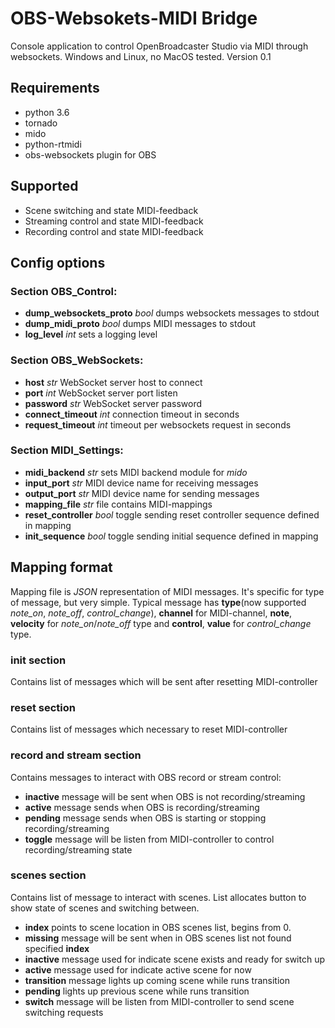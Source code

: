 # OBS-Websokets-MIDI Bridge

Console application to control OpenBroadcaster Studio via MIDI through websockets.
Windows and Linux, no MacOS tested.
Version 0.1

## Requirements
* python 3.6
* tornado
* mido
* python-rtmidi
* obs-websockets plugin for OBS

## Supported
* Scene switching and state MIDI-feedback
* Streaming control and state MIDI-feedback
* Recording control and state MIDI-feedback

## Config options
### Section **OBS_Control**:
* **dump_websockets_proto** *bool* dumps websockets messages to stdout
* **dump_midi_proto** *bool* dumps MIDI messages to stdout
* **log_level** *int* sets a logging level
### Section **OBS_WebSockets**:
* **host** *str* WebSocket server host to connect
* **port** *int* WebSocket server port listen
* **password** *str* WebSocket server password
* **connect_timeout** *int* connection timeout in seconds
* **request_timeout** *int* timeout per websockets request in seconds 
### Section **MIDI_Settings**:
* **midi_backend** *str* sets MIDI backend module for *mido*
* **input_port** *str* MIDI device name for receiving messages
* **output_port** *str* MIDI device name for sending messages
* **mapping_file** *str* file contains MIDI-mappings
* **reset_controller** *bool* toggle sending reset controller sequence defined in mapping
* **init_sequence** *bool* toggle sending initial sequence defined in mapping

## Mapping format
Mapping file is *JSON* representation of MIDI messages. It's specific for type of message, but very simple. 
Typical message has **type**(now supported *note_on*, *note_off*, *control_change*), **channel** for MIDI-channel, **note**, **velocity** for *note_on*/*note_off* type and **control**, **value** for *control_change* type.
### **init** section
Contains list of messages which will be sent after resetting MIDI-controller
### **reset** section
Contains list of messages which necessary to reset MIDI-controller
### **record** and **stream** section
Contains messages to interact with OBS record or stream control:
* **inactive** message will be sent when OBS is not recording/streaming
* **active** message sends when OBS is recording/streaming
* **pending** message sends when OBS is starting or stopping recording/streaming
* **toggle** message will be listen from MIDI-controller to control recording/streaming state
### **scenes** section
Contains list of message to interact with scenes. List allocates button to show state of scenes and switching between.
* **index** points to scene location in OBS scenes list, begins from 0.
* **missing** message will be sent when in OBS scenes list not found specified **index**
* **inactive** message used for indicate scene exists and ready for switch up
* **active** message used for indicate active scene for now
* **transition** message lights up coming scene while runs transition
* **pending** lights up previous scene while runs transition
* **switch**  message will be listen from MIDI-controller to send scene switching requests